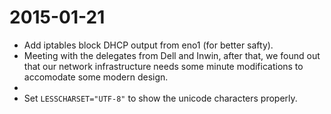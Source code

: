 # 2015-01-21
* Add iptables block DHCP output from eno1 (for better safty).
* Meeting with the delegates from Dell and Inwin, after that, we found out that our network infrastructure needs some minute modifications to accomodate some modern design.
* 
* Set `LESSCHARSET="UTF-8"` to show the unicode characters properly.
